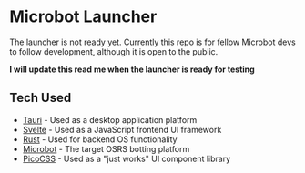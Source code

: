 # Microbot Launcher
The launcher is not ready yet. Currently this repo is for fellow Microbot devs to follow development, although it is open to the public. 

**I will update this read me when the launcher is ready for testing**

## Tech Used
- [Tauri](https://tauri.app/) - Used as a desktop application platform
- [Svelte](https://svelte.dev/) - Used as a JavaScript frontend UI framework
- [Rust](https://www.rust-lang.org/) - Used for backend OS functionality
- [Microbot](https://github.com/chsami/microbot) - The target OSRS botting platform
- [PicoCSS](https://picocss.com/) - Used as a "just works" UI component library
